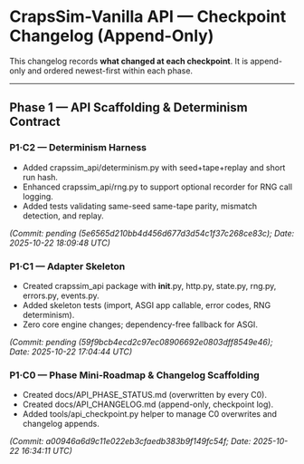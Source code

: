 # CrapsSim-Vanilla API — Checkpoint Changelog (Append-Only)

This changelog records **what changed at each checkpoint**. It is append-only and ordered newest-first within each phase.

---
## Phase 1 — API Scaffolding & Determinism Contract

### P1·C2 — Determinism Harness
- Added crapssim_api/determinism.py with seed+tape+replay and short run hash.
- Enhanced crapssim_api/rng.py to support optional recorder for RNG call logging.
- Added tests validating same-seed same-tape parity, mismatch detection, and replay.

_(Commit: pending (5e6565d210bb4d456d677d3d54c1f37c268ce83c); Date: 2025-10-22 18:09:48 UTC)_


### P1·C1 — Adapter Skeleton
- Created crapssim_api package with __init__.py, http.py, state.py, rng.py, errors.py, events.py.
- Added skeleton tests (import, ASGI app callable, error codes, RNG determinism).
- Zero core engine changes; dependency-free fallback for ASGI.

_(Commit: pending (59f9bcb4ecd2c97ec08906692e0803dff8549e46); Date: 2025-10-22 17:04:44 UTC)_


### P1·C0 — Phase Mini-Roadmap & Changelog Scaffolding
- Created docs/API_PHASE_STATUS.md (overwritten by every C0).
- Created docs/API_CHANGELOG.md (append-only, checkpoint log).
- Added tools/api_checkpoint.py helper to manage C0 overwrites and changelog appends.

_(Commit: a00946a6d9c11e022eb3cfaedb383b9f149fc54f; Date: 2025-10-22 16:34:11 UTC)_

